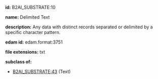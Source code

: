 **id:** B2AI_SUBSTRATE:10

**name:** Delimited Text

**description:** Any data with distinct records separated or delimited by a specific character pattern.

**edam id:** edam.format:3751

**file extensions:** txt

**subclass of:**

- [B2AI_SUBSTRATE:43](../substrates/text.markdown) (Text)
